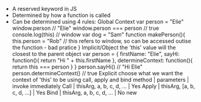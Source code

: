 - A reserved keyword in JS
- Determined by how a function is called
- Can be determined using 4 rules:
    Global Context
        var person = "Elie"
        window.person               // "Elie"
        window.person === person    // true
        console.log(this)           // window
        var dog = "Sam"
        function makePerson(){
            this.person = "Rob" // this refers to window, so can be accessed outise the function - bad pratice
        }
    Implicit/Object
        the 'this' value will the closest to the parent object
        var person = {
            firstName: "Elie",
            sayHi: function(){
                return "Hi " + this.firstName
            },
            determineContext: function(){
                return this === person
            }
        }
        person.sayHi() // "Hi Elie"
        person.determineContext()  // true
    Explicit
        choose what we want the context of 'this' to be using call, apply and bind
            method  |   parameters                  |  invoke immediately
            Call    |   thisArg, a, b, c, d, ...    |   Yes
            Apply   |   thisArg, [a, b, c, d, ...]  |   Yes
            Bind    |   thisArg, a, b, c, d, ...    |   No
    new
